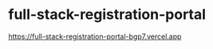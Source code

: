 # full-stack-registration-portal
[https://full-stack-registration-portal-bgp7.vercel.app
](https://full-stack-registration-portal-bgp7.vercel.app)

